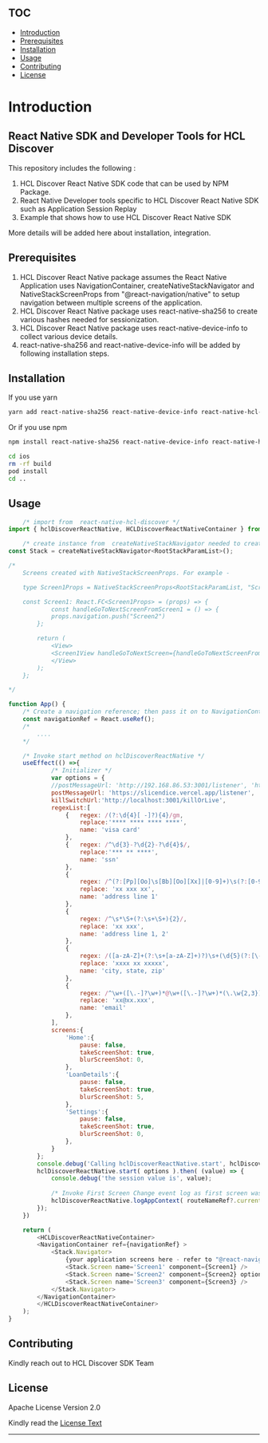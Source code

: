 ## TOC

- [Introduction](#introduction)
- [Prerequisites](#prerequisites)
- [Installation](#installation)
- [Usage](#usage)
- [Contributing](#contributing)
- [License](#license)

# Introduction

## React Native SDK and Developer Tools for HCL Discover

This repository includes the following : 

1. HCL Discover React Native SDK code that can be used by NPM Package.
2. React Native Developer tools specific to HCL Discover React Native SDK such as Application Session Replay
3. Example that shows how to use HCL Discover React Native SDK

More details will be added here about installation, integration.


## Prerequisites

1. HCL Discover React Native package assumes the React Native Application uses NavigationContainer, createNativeStackNavigator and NativeStackScreenProps from "@react-navigation/native" to setup navigation between multiple screens of the application.
2. HCL Discover React Native package uses react-native-sha256 to create various hashes needed for sessionization.
3. HCL Discover React Native package uses react-native-device-info to collect various device details.
4. react-native-sha256 and react-native-device-info will be added by following installation steps.

## Installation

If you use yarn

```sh
yarn add react-native-sha256 react-native-device-info react-native-hcl-discover 
```

Or if you use npm

```sh
npm install react-native-sha256 react-native-device-info react-native-hcl-discover 
```

```sh
cd ios
rm -rf build
pod install
cd ..
```

## Usage

```js
	/* import from  react-native-hcl-discover */
import { hclDiscoverReactNative, HCLDiscoverReactNativeContainer } from 'react-native-hcl-discover';

	/* create instance from  createNativeStackNavigator needed to create Navigation Stack later */
const Stack = createNativeStackNavigator<RootStackParamList>();

/*
	Screens created with NativeStackScreenProps. For example -

	type Screen1Props = NativeStackScreenProps<RootStackParamList, "Screen1">;

	const Screen1: React.FC<Screen1Props> = (props) => {
  			const handleGoToNextScreenFromScreen1 = () => {
    		props.navigation.push("Screen2")
   		};

		return (
			<View>
			<Screen1View handleGoToNextScreen={handleGoToNextScreenFromScreen1}></Screen1View>
			</View>
		);
	};

*/

function App() {
	/* Create a navigation reference; then pass it on to NavigationContainer as a ref */
    const navigationRef = React.useRef();
	/*
		....
	*/

    /* Invoke start method on hclDiscoverReactNative */
    useEffect(() =>{
            /* Initializer */
            var options = {
            //postMessageUrl: 'http://192.168.86.53:3001/listener', 'http://sky.discoverstore.hclcx.com/DiscoverUIPost.php',
            postMessageUrl: 'https://slicendice.vercel.app/listener', 
            killSwitchUrl:'http://localhost:3001/killOrLive',
            regexList:[
                {   regex: /(?:\d{4}[ -]?){4}/gm,
                    replace:'**** **** **** ****',
                    name: 'visa card'
                },
                {   regex: /^\d{3}-?\d{2}-?\d{4}$/,
                    replace:'*** ** ****',
                    name: 'ssn'
                },
                {
                    regex: /^(?:[Pp][Oo]\s[Bb][Oo][Xx]|[0-9]+)\s(?:[0-9A-Za-z\.'#]|[^\S\r\n])+/,
                    replace: 'xx xxx xx',
                    name: 'address line 1'
                },
                {
                    regex: /^\s*\S+(?:\s+\S+){2}/,
                    replace: 'xx xxx',
                    name: 'address line 1, 2'
                },
                {
                    regex: /([a-zA-Z]+(?:\s+[a-zA-Z]+)?)\s+(\d{5}(?:[\-]\d{4})?)/,
                    replace: 'xxxx xx xxxxx',
                    name: 'city, state, zip'
                },
                {
                    regex: /^\w+([\.-]?\w+)*@\w+([\.-]?\w+)*(\.\w{2,3})+$/,
                    replace: 'xx@xx.xxx',
                    name: 'email'
                },
            ],
            screens:{
                'Home':{
                    pause: false,
                    takeScreenShot: true,
                    blurScreenShot: 0,
                },
                'LoanDetails':{
                    pause: false,
                    takeScreenShot: true,
                    blurScreenShot: 5,
                },
                'Settings':{
                    pause: false,
                    takeScreenShot: true,
                    blurScreenShot: 0,
                },
            }
        };
        console.debug('Calling hclDiscoverReactNative.start', hclDiscoverReactNative.start);
        hclDiscoverReactNative.start( options ).then( (value) => {
            console.debug('the session value is', value);
            
            /* Invoke First Screen Change event log as first screen was invoked well before HCL Discover React Native SDK booted */
            hclDiscoverReactNative.logAppContext( routeNameRef?.current? routeNameRef?.current : 'Home', '' ).then( resolve => {}, reject => {});
        });
    })

	return (
		<HCLDiscoverReactNativeContainer>
		<NavigationContainer ref={navigationRef} >
			<Stack.Navigator>
				{your application screens here - refer to "@react-navigation/native" documentation}
				<Stack.Screen name='Screen1' component={Screen1} />
				<Stack.Screen name='Screen2' component={Screen2} options={{ title: 'Screen Two' }}/>
				<Stack.Screen name='Screen3' component={Screen3} />
			</Stack.Navigator>
		</NavigationContainer>
		</HCLDiscoverReactNativeContainer>
	);
}
```

## Contributing

Kindly reach out to HCL Discover SDK Team

## License

Apache License Version 2.0

Kindly read the [License Text](LICENSE)

---
